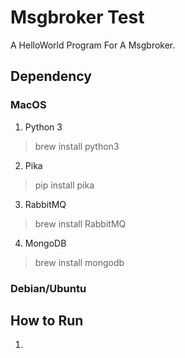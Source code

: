 # Msgbroker Test
 A HelloWorld Program For A Msgbroker.
 
## Dependency

### MacOS
1. Python 3
>  brew install python3

2. Pika
>  pip install pika

3. RabbitMQ
>  brew install RabbitMQ

4. MongoDB
> brew install mongodb

### Debian/Ubuntu


## How to Run

1. 

